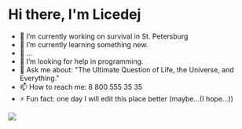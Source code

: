 # Hi there, I'm Licedej

- 🔭 I’m currently working on survival in St. Petersburg
- 🌱 I’m currently learning something new.
- 👯 ...
- 🤔 I’m looking for help in programming.
- 💬 Ask me about: "The Ultimate Question of Life, the Universe, and Everything."
- 📫 How to reach me: 8 800 555 35 35
- ⚡ Fun fact: one day I will edit this place better (maybe...(I hope...))

![](https://tenor.com/ru/view/kitty-kitten-lazy-pet-me-gif-7245759)
